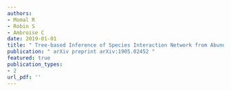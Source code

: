 ```yaml
---
authors: 
- Momal R 
- Robin S 
- Ambroise C 
date: 2019-01-01
title: " Tree-based Inference of Species Interaction Network from Abundance Data "
publication: " arXiv preprint arXiv:1905.02452 "
featured: true
publication_types:
- 2
url_pdf: ''
---
```

